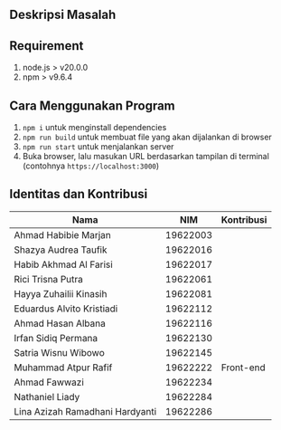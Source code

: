 ## Deskripsi Masalah

## Requirement
1. node.js > v20.0.0
1. npm > v9.6.4

## Cara Menggunakan Program
1. `npm i` untuk menginstall dependencies
1. `npm run build` untuk membuat file yang akan dijalankan di browser
1. `npm run start` untuk menjalankan server
1. Buka browser, lalu masukan URL berdasarkan tampilan di terminal (contohnya `https://localhost:3000`)

## Identitas dan Kontribusi

| Nama | NIM | Kontribusi |
| --- | --- | --- |
| Ahmad Habibie Marjan 			    | 19622003 |        |
| Shazya Audrea Taufik 			    | 19622016 |        |
| Habib Akhmad Al Farisi 		    | 19622017 |        |
| Rici Trisna Putra 			    | 19622061 |        |
| Hayya Zuhailii Kinasih 		    | 19622081 |        |
| Eduardus Alvito Kristiadi 	    | 19622112 |        |
| Ahmad Hasan Albana 			    | 19622116 |        |
| Irfan Sidiq Permana 			    | 19622130 |        |
| Satria Wisnu Wibowo 			    | 19622145 |        |
| Muhammad Atpur Rafif 			    | 19622222 | Front-end |
| Ahmad Fawwazi 				    | 19622234 |        |
| Nathaniel Liady 				    | 19622284 |        |
| Lina Azizah Ramadhani Hardyanti 	| 19622286 |        |
